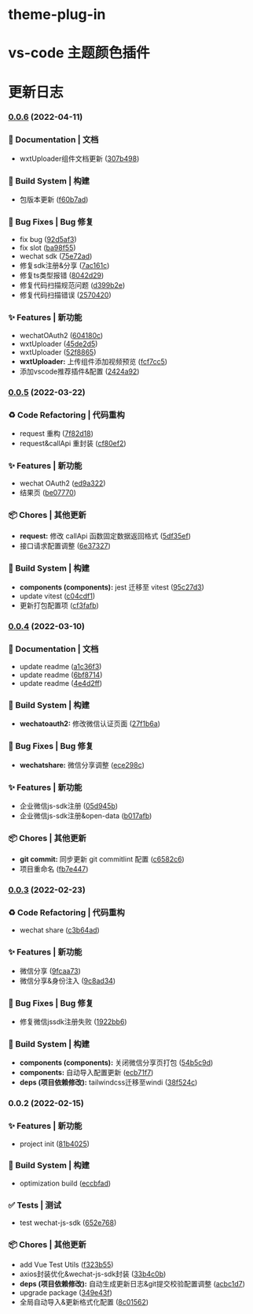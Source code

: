 # theme-plug-in
# vs-code 主题颜色插件
# 更新日志 


### [0.0.6](https://hzghjy.coding.net/p/qianduanzuguanli/d/weixt-mobile-v3/git/compare/v0.0.5...v0.0.6) (2022-04-11)


### 📝 Documentation | 文档

* wxtUploader组件文档更新 ([307b498](https://hzghjy.coding.net/p/qianduanzuguanli/d/weixt-mobile-v3/git/commit/307b49894f057fa0d74faf7b2c21a91b90e7b696))


### 👷‍ Build System | 构建

* 包版本更新 ([f60b7ad](https://hzghjy.coding.net/p/qianduanzuguanli/d/weixt-mobile-v3/git/commit/f60b7adf23d8ac70c18b1e71bdfc766493655f40))


### 🐛 Bug Fixes | Bug 修复

* fix bug ([92d5af3](https://hzghjy.coding.net/p/qianduanzuguanli/d/weixt-mobile-v3/git/commit/92d5af3744b78e170c1c99d119b473114f63b0fc))
* fix slot ([ba98f55](https://hzghjy.coding.net/p/qianduanzuguanli/d/weixt-mobile-v3/git/commit/ba98f5513f60de2c7644cb5589a16bb4801ad208))
* wechat sdk ([75e72ad](https://hzghjy.coding.net/p/qianduanzuguanli/d/weixt-mobile-v3/git/commit/75e72adad79e8fc8fe49dc5c9b5dfcd783fd2f77))
* 修复sdk注册&分享 ([7ac161c](https://hzghjy.coding.net/p/qianduanzuguanli/d/weixt-mobile-v3/git/commit/7ac161cc3ed9f73bdb24f09aba53985d1b04718f))
* 修复ts类型报错 ([8042d29](https://hzghjy.coding.net/p/qianduanzuguanli/d/weixt-mobile-v3/git/commit/8042d290b102f02b194b943ca59941ac73542133))
* 修复代码扫描规范问题 ([d399b2e](https://hzghjy.coding.net/p/qianduanzuguanli/d/weixt-mobile-v3/git/commit/d399b2ee6cea69ec1cac5e32b3a8751af3f2a870))
* 修复代码扫描错误 ([2570420](https://hzghjy.coding.net/p/qianduanzuguanli/d/weixt-mobile-v3/git/commit/2570420d124c4fc510d68572e1808b294e159378))


### ✨ Features | 新功能

* wechatOAuth2 ([604180c](https://hzghjy.coding.net/p/qianduanzuguanli/d/weixt-mobile-v3/git/commit/604180cc9c40e704a2a3c22fd063356d2f42630e))
* wxtUploader ([45de2d5](https://hzghjy.coding.net/p/qianduanzuguanli/d/weixt-mobile-v3/git/commit/45de2d5c8cebc3e3c91690668dc7d349823ee8e2))
* wxtUploader ([52f8865](https://hzghjy.coding.net/p/qianduanzuguanli/d/weixt-mobile-v3/git/commit/52f8865cc38db5d8974aa685918a0d2cb9c2280d))
* **wxtUploader:** 上传组件添加视频预览 ([fcf7cc5](https://hzghjy.coding.net/p/qianduanzuguanli/d/weixt-mobile-v3/git/commit/fcf7cc53fe6e5f793f2adc46dac454b00af7fe16))
* 添加vscode推荐插件&配置 ([2424a92](https://hzghjy.coding.net/p/qianduanzuguanli/d/weixt-mobile-v3/git/commit/2424a9246973a4a005ed50c4e9c998fa4a570168))

### [0.0.5](https://hzghjy.coding.net/p/qianduanzuguanli/d/weixt-mobile-v3/git/compare/v0.0.4...v0.0.5) (2022-03-22)


### ♻ Code Refactoring | 代码重构

* request 重构 ([7f82d18](https://hzghjy.coding.net/p/qianduanzuguanli/d/weixt-mobile-v3/git/commit/7f82d180a7588a04ced3807f0338ee3bd2913dcb))
* request&callApi 重封装 ([cf80ef2](https://hzghjy.coding.net/p/qianduanzuguanli/d/weixt-mobile-v3/git/commit/cf80ef2b2f429bd83e56927789bfc2cec230eb5d))


### ✨ Features | 新功能

* wechat OAuth2 ([ed9a322](https://hzghjy.coding.net/p/qianduanzuguanli/d/weixt-mobile-v3/git/commit/ed9a3228ae3061ea6389ccb907146848afaf0ed5))
* 结果页 ([be07770](https://hzghjy.coding.net/p/qianduanzuguanli/d/weixt-mobile-v3/git/commit/be077708cd88b72eba89007ea24a8f4a0b4ccf3a))


### 📦 Chores | 其他更新

* **request:** 修改 callApi 函数固定数据返回格式 ([5df35ef](https://hzghjy.coding.net/p/qianduanzuguanli/d/weixt-mobile-v3/git/commit/5df35eff3cf172a2804cbdc83b126e712c4dc699))
* 接口请求配置调整 ([6e37327](https://hzghjy.coding.net/p/qianduanzuguanli/d/weixt-mobile-v3/git/commit/6e373275ca8773a98c72a9a651d9278d42e458b0))


### 👷‍ Build System | 构建

* **components                     (components):** jest 迁移至 vitest ([95c27d3](https://hzghjy.coding.net/p/qianduanzuguanli/d/weixt-mobile-v3/git/commit/95c27d3b338cc8fd791aee27ede31e670f30fa15))
* update vitest ([c04cdf1](https://hzghjy.coding.net/p/qianduanzuguanli/d/weixt-mobile-v3/git/commit/c04cdf1010c48c28f6afe01c55e6f9239f5ab0cc))
* 更新打包配置项 ([cf3fafb](https://hzghjy.coding.net/p/qianduanzuguanli/d/weixt-mobile-v3/git/commit/cf3fafb6283b977b1b506545c845333642300be1))

### [0.0.4](https://hzghjy.coding.net/p/qianduanzuguanli/d/weixt-mobile-v3/git/compare/v0.0.3...v0.0.4) (2022-03-10)


### 📝 Documentation | 文档

* update readme ([a1c36f3](https://hzghjy.coding.net/p/qianduanzuguanli/d/weixt-mobile-v3/git/commit/a1c36f34bb847dcd57e01ac5dd8903b82b30c895))
* update readme ([6bf8714](https://hzghjy.coding.net/p/qianduanzuguanli/d/weixt-mobile-v3/git/commit/6bf87143d81fcee4865b2594e567abd0737631c8))
* update readme ([4e4d2ff](https://hzghjy.coding.net/p/qianduanzuguanli/d/weixt-mobile-v3/git/commit/4e4d2ff101fa954f610a3c9d4d9a57eae223ef1b))


### 👷‍ Build System | 构建

* **wechatoauth2:** 修改微信认证页面 ([27f1b6a](https://hzghjy.coding.net/p/qianduanzuguanli/d/weixt-mobile-v3/git/commit/27f1b6a671d1df53bb22452d73096ffe7439e20f))


### 🐛 Bug Fixes | Bug 修复

* **wechatshare:** 微信分享调整 ([ece298c](https://hzghjy.coding.net/p/qianduanzuguanli/d/weixt-mobile-v3/git/commit/ece298c41e7b36d959d9ea9a358575a784c55a4d))


### ✨ Features | 新功能

* 企业微信js-sdk注册 ([05d945b](https://hzghjy.coding.net/p/qianduanzuguanli/d/weixt-mobile-v3/git/commit/05d945bc3208fb3b40566ba9cee2e669233a78da))
* 企业微信js-sdk注册&open-data ([b017afb](https://hzghjy.coding.net/p/qianduanzuguanli/d/weixt-mobile-v3/git/commit/b017afb290413f818e625cbc7b45602d48409662))


### 📦 Chores | 其他更新

* **git commit:** 同步更新 git commitlint 配置 ([c6582c6](https://hzghjy.coding.net/p/qianduanzuguanli/d/weixt-mobile-v3/git/commit/c6582c6b1a90f58008e8e0cea534d6655c9070f7))
* 项目重命名 ([fb7e447](https://hzghjy.coding.net/p/qianduanzuguanli/d/weixt-mobile-v3/git/commit/fb7e44745ad4097d6e62d94c405448553156d11d))

### [0.0.3](https://hzghjy.coding.net/p/qianduanzuguanli/d/weixt-mobile-v3/git/compare/v0.0.2...v0.0.3) (2022-02-23)


### ♻ Code Refactoring | 代码重构

* wechat share ([c3b64ad](https://hzghjy.coding.net/p/qianduanzuguanli/d/weixt-mobile-v3/git/commit/c3b64ad4ddf760ad707f87aa1affa4f39feb3cc5))


### ✨ Features | 新功能

* 微信分享 ([9fcaa73](https://hzghjy.coding.net/p/qianduanzuguanli/d/weixt-mobile-v3/git/commit/9fcaa73ee09c5a2b56c506870671ea1335c41813))
* 微信分享&身份注入 ([9c8ad34](https://hzghjy.coding.net/p/qianduanzuguanli/d/weixt-mobile-v3/git/commit/9c8ad340d879e7b0c7cac76121d5c82ea995751b))


### 🐛 Bug Fixes | Bug 修复

* 修复微信jssdk注册失败 ([1922bb6](https://hzghjy.coding.net/p/qianduanzuguanli/d/weixt-mobile-v3/git/commit/1922bb6b26e68b5ce4eb91042d55f5de7e9c5f0f))


### 👷‍ Build System | 构建

* **components                     (components):** 关闭微信分享页打包 ([54b5c9d](https://hzghjy.coding.net/p/qianduanzuguanli/d/weixt-mobile-v3/git/commit/54b5c9ddd85d18fcbd805ac9ec78fbb76ff793fc))
* **components:** 自动导入配置更新 ([ecb71f7](https://hzghjy.coding.net/p/qianduanzuguanli/d/weixt-mobile-v3/git/commit/ecb71f73568cc3f9614c2f1eecfd2a9a6b986673))
* **deps                           (项目依赖修改):** tailwindcss迁移至windi ([38f524c](https://hzghjy.coding.net/p/qianduanzuguanli/d/weixt-mobile-v3/git/commit/38f524ccad915fde4af942ddcc005bf776d8292d))

### 0.0.2 (2022-02-15)


### ✨ Features | 新功能

* project init ([81b4025](https://hzghjy.coding.net/p/qianduanzuguanli/d/weixt-mobile-v3/git/commit/81b4025fc0b7efbb37a8a8c41200020a145b53f2))


### 👷‍ Build System | 构建

* optimization build ([eccbfad](https://hzghjy.coding.net/p/qianduanzuguanli/d/weixt-mobile-v3/git/commit/eccbfad683defaa055c37602f18ffc30a39bdb48))


### ✅ Tests | 测试

* test wechat-js-sdk ([652e768](https://hzghjy.coding.net/p/qianduanzuguanli/d/weixt-mobile-v3/git/commit/652e768a140626950f0177a3b1364f6bf60cfcf7))


### 📦 Chores | 其他更新

* add Vue Test Utils ([f323b55](https://hzghjy.coding.net/p/qianduanzuguanli/d/weixt-mobile-v3/git/commit/f323b55a6df49617304e901562631eb9bab7ad73))
* axios封装优化&wechat-js-sdk封装 ([33b4c0b](https://hzghjy.coding.net/p/qianduanzuguanli/d/weixt-mobile-v3/git/commit/33b4c0b82331ed033f16558e98165d5f3dbde138))
* **deps                           (项目依赖修改):** 自动生成更新日志&git提交校验配置调整 ([acbc1d7](https://hzghjy.coding.net/p/qianduanzuguanli/d/weixt-mobile-v3/git/commit/acbc1d71dfc5a6044fe29e1655cc7a8584d504c2))
* upgrade package ([349e43f](https://hzghjy.coding.net/p/qianduanzuguanli/d/weixt-mobile-v3/git/commit/349e43f63ca9593ea456b7d9b2d3b9cecf93c0a0))
* 全局自动导入&更新格式化配置 ([8c01562](https://hzghjy.coding.net/p/qianduanzuguanli/d/weixt-mobile-v3/git/commit/8c01562bc20d933975c1cccdbc00190ea5e66e46))
